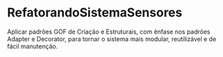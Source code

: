 # RefatorandoSistemaSensores
Aplicar padrões GOF de Criação e Estruturais, com ênfase nos padrões Adapter e Decorator, para tornar o sistema mais modular, reutilizável e de fácil manutenção.
